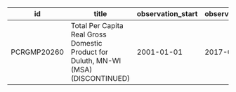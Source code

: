 | id          | title                                                                               | observation_start   | observation_end   |
|-------------|-------------------------------------------------------------------------------------|---------------------|-------------------|
| PCRGMP20260 | Total Per Capita Real Gross Domestic Product for Duluth, MN-WI (MSA) (DISCONTINUED) | 2001-01-01          | 2017-01-01        |